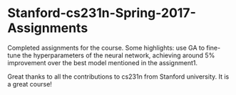 # Stanford-cs231n-Spring-2017-Assignments
Completed assignments for the course. Some highlights: use GA to fine-tune the hyperparameters of the neural network, achieving around 5% improvement over the best model mentioned in the assignment1.

Great thanks to all the contributions to cs231n from Stanford university. It is a great course!
